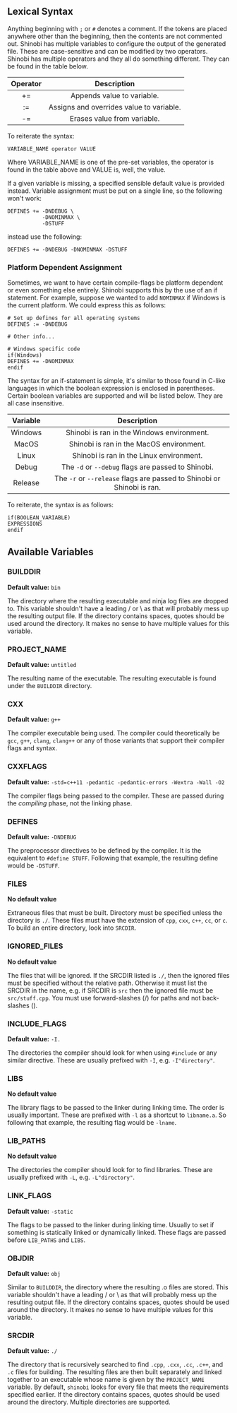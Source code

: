 ## Lexical Syntax

Anything beginning with `;` or `#` denotes a comment. If the tokens are placed anywhere other than the beginning, then the 
contents are not commented out. Shinobi has multiple variables to configure the output of the generated file. These are 
case-sensitive and can be modified by two operators. Shinobi has multiple operators and they all do something different. 
They can be found in the table below.


| Operator | Description                              |
|:--------:|:----------------------------------------:|
| +=       | Appends value to variable.               |
| :=       | Assigns and overrides value to variable. |
| -=       | Erases value from variable.              |


To reiterate the syntax:


    VARIABLE_NAME operator VALUE


Where VARIABLE_NAME is one of the pre-set variables, the operator is found in the table above and VALUE is, well, the value.


If a given variable is missing, a specified sensible default value is provided instead. Variable assignment must be put on a 
single line, so the following won't work:

    DEFINES += -DNDEBUG \
               -DNOMINMAX \
               -DSTUFF


instead use the following:

    DEFINES += -DNDEBUG -DNOMINMAX -DSTUFF


### Platform Dependent Assignment

Sometimes, we want to have certain compile-flags be platform dependent or even something else entirely. Shinobi supports 
this by the use of an if statement. For example, suppose we wanted to add `NOMINMAX` if Windows is the current platform. 
We could express this as follows:

    # Set up defines for all operating systems
    DEFINES := -DNDEBUG

    # Other info...

    # Windows specific code
    if(Windows)
    DEFINES += -DNOMINMAX
    endif

The syntax for an if-statement is simple, it's similar to those found in C-like languages in which the boolean expression is 
enclosed in parentheses. Certain boolean variables are supported and will be listed below. They are all case insensitive.

| Variable | Description                                                            |
|:--------:|:----------------------------------------------------------------------:|
| Windows  | Shinobi is ran in the Windows environment.                             |
| MacOS    | Shinobi is ran in the MacOS environment.                               |
| Linux    | Shinobi is ran in the Linux environment.                               |
| Debug    | The `-d` or `--debug` flags are passed to Shinobi.                     |
| Release  | The `-r` or `--release` flags are passed to Shinobi or Shinobi is ran. |


To reiterate, the syntax is as follows:

    if(BOOLEAN_VARIABLE)
    EXPRESSIONS
    endif


## Available Variables

### BUILDDIR

**Default value:** `bin`

The directory where the resulting executable and ninja log files are dropped to. This variable shouldn't have a leading / 
or \ as that will probably mess up the resulting output file. If the directory contains spaces, quotes should be used around 
the directory. It makes no sense to have multiple values for this variable.

### PROJECT_NAME

**Default value:** `untitled`

The resulting name of the executable. The resulting executable is found under the `BUILDDIR` directory.

### CXX

**Default value:** `g++`

The compiler executable being used. The compiler could theoretically be `gcc`, `g++`, `clang`, `clang++` or any of those 
variants that support their compiler flags and syntax.

### CXXFLAGS

**Default value:** `-std=c++11 -pedantic -pedantic-errors -Wextra -Wall -O2`

The compiler flags being passed to the compiler. These are passed during the *compiling* phase, not the linking phase. 

### DEFINES

**Default value:** `-DNDEBUG`

The preprocessor directives to be defined by the compiler. It is the equivalent to `#define STUFF`. Following that example, 
the resulting define would be `-DSTUFF`.

### FILES

**No default value**

Extraneous files that must be built. Directory must be specified unless the directory is `./`. These files must have the
extension of `cpp`, `cxx`, `c++`, `cc`, or `c`. To build an entire directory, look into `SRCDIR`.

### IGNORED_FILES

**No default value**

The files that will be ignored. If the SRCDIR listed is `./`, then the ignored files must be specified without the relative 
path. Otherwise it must list the SRCDIR in the name, e.g. if SRCDIR is `src` then the ignored file must be `src/stuff.cpp`.
You must use forward-slashes (/) for paths and not back-slashes (\).

### INCLUDE_FLAGS

**Default value:** `-I.`

The directories the compiler should look for when using `#include` or any similar directive. These are usually prefixed 
with `-I`, e.g. `-I"directory"`.

### LIBS

**No default value**

The library flags to be passed to the linker during linking time. The order is usually important. These are prefixed with 
`-l` as a shortcut to `libname.a`. So following that example, the resulting flag would be `-lname`.

### LIB_PATHS

**No default value**

The directories the compiler should look for to find libraries. These are usually prefixed with `-L`, e.g. `-L"directory"`. 

### LINK_FLAGS

**Default value:** `-static`

The flags to be passed to the linker during linking time. Usually to set if something is statically linked or dynamically 
linked. These flags are passed before `LIB_PATHS` and `LIBS`.

### OBJDIR

**Default value:** `obj`

Similar to `BUILDDIR`, the directory where the resulting .o files are stored. This variable shouldn't have a leading / or \ 
as that will probably mess up the resulting output file. If the directory contains spaces, quotes should be used around the 
directory. It makes no sense to have multiple values for this variable.

### SRCDIR

**Default value:** `./`

The directory that is recursively searched to find `.cpp`, `.cxx`, `.cc`, `.c++`, and `.c` files for building. The resulting 
files are then built separately and linked together to an executable whose name is given by the `PROJECT_NAME` variable. By 
default, `shinobi` looks for every file that meets the requirements specified earlier. If the directory contains spaces, 
quotes should be used around the directory. Multiple directories are supported.